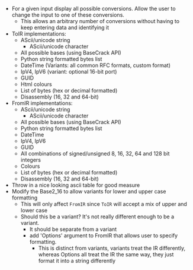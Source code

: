 - For a given input display all possible conversions. Allow the user to change the input to one of these conversions.
  - This allows an arbitrary number of conversions without having to keep entering data and identifying it
- ToIR implementations:
  - AScii/unicode string
    - AScii/unicode character  
  - All possible bases (using BaseCrack API)
  - Python string formatted bytes list
  - DateTime (Variants: all common RFC formats, custom format)
  - IpV4, IpV6 (variant: optional 16-bit port)
  - GUID
  - Html colours
  - List of bytes (hex or decimal formatted)
  - Disassembly (16, 32 and 64-bit)
- FromIR implementations:
  - AScii/unicode string
    - AScii/unicode character
  - All possible bases (using BaseCrack API)
  - Python string formatted bytes list
  - DateTime
  - IpV4, IpV6
  - GUID
  - All combinations of signed/unsigned 8, 16, 32, 64 and 128 bit integers
  - Colours
  - List of bytes (hex or decimal formatted)
  - Disassembly (16, 32 and 64-bit)
- Throw in a nice looking ascii table for good measure  
- Modify the Base2_16 to allow variants for lower and upper case formatting
  - This will only affect `FromIR` since `ToIR` will accept a mix of upper and lower case
  - Should this be a variant? It's not really different enough to be a variant.
    - It should be separate from a variant
    - add 'Options' argument to FromIR that allows user to specify formatting.
      - This is distinct from variants, variants treat the IR differently, whereas Options all treat the IR the same way, they just format it into a string differently